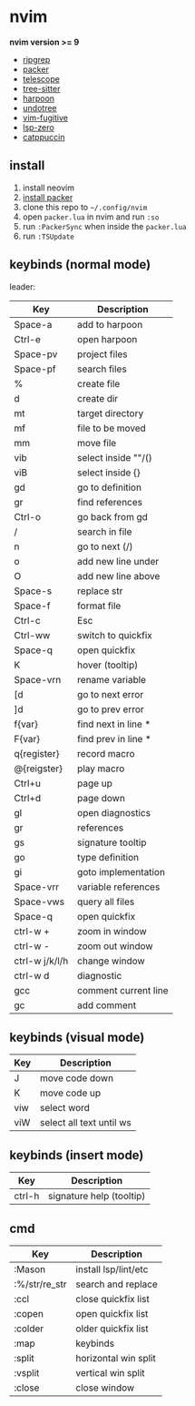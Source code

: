 # nvim

**nvim version >= 9**

* [ripgrep](https://github.com/BurntSushi/ripgrep)
* [packer](https://github.com/wbthomason/packer.nvim)
* [telescope](https://github.com/nvim-telescope/telescope.nvim)
* [tree-sitter](https://github.com/tree-sitter/tree-sitter)
* [harpoon](https://github.com/ThePrimeagen/harpoon)
* [undotree](https://github.com/mbbill/undotree)
* [vim-fugitive](https://github.com/tpope/vim-fugitive)
* [lsp-zero](https://github.com/VonHeikemen/lsp-zero.nvim)
* [catppuccin](https://github.com/catppuccin/nvim)


## install

1. install neovim
2. [install packer](https://github.com/wbthomason/packer.nvim?tab=readme-ov-file#quickstart)
3. clone this repo to `~/.config/nvim`
4. open `packer.lua` in nvim and run `:so` 
5. run `:PackerSync` when inside the `packer.lua`
6. run `:TSUpdate` 


## keybinds (normal mode)
leader: <space>

| Key           | Description         |
| ------------- | ------------------- |
| Space-a       | add to harpoon      |
| Ctrl-e        | open harpoon        |
| Space-pv      | project files       |
| Space-pf      | search files        |
| %             | create file         |
| d             | create dir          |
| mt            | target directory    |
| mf            | file to be moved    |
| mm            | move file           |
| vib           | select inside ""/() |
| viB           | select inside {}    |
| gd            | go to definition    |
| gr            | find references     |
| Ctrl-o        | go back from gd     |
| /             | search in file      |
| n             | go to next (/)      |
| o             | add new line under  |
| O             | add new line above  |
| Space-s       | replace str         |
| Space-f       | format file         |
| Ctrl-c        | Esc                 |
| Ctrl-ww       | switch to quickfix  |
| Space-q       | open quickfix       |
| K             | hover (tooltip)     |
| Space-vrn     | rename variable     |
| [d            | go to next error    |
| ]d            | go to prev error    |
| f{var}        | find next in line * |
| F{var}        | find prev in line * |
| q{register}   | record macro        | 
| @{reigster}   | play macro          | 
| Ctrl+u        | page up             |
| Ctrl+d        | page down           |
| gl            | open diagnostics    |
| gr            | references          |
| gs            | signature tooltip   |
| go            | type definition     |
| gi            | goto implementation |
| Space-vrr     | variable references |
| Space-vws     | query all files     |
| Space-q       | open quickfix       |
| ctrl-w +      | zoom in window      |
| ctrl-w -      | zoom out window     |
| ctrl-w j/k/l/h| change window       |
| ctrl-w d      | diagnostic          |
| gcc           | comment current line|
| gc            | add comment         |

## keybinds (visual mode)
| Key           | Description               |
| ------------- | ------------------------- |
| J             | move code down            |
| K             | move code up              |
| viw           | select word               |
| viW           | select all text until ws  |

## keybinds (insert mode)
| Key           | Description              |
| ------------- | ------------------------ |
| ctrl-h        | signature help (tooltip) |

## cmd
| Key           | Description         |
| ------------- | ------------------- |
| :Mason        | install lsp/lint/etc|
| :%/str/re_str | search and replace  |
| :ccl          | close quickfix list |
| :copen        | open quickfix list  |
| :colder       | older quickfix list |
| :map          | keybinds            |
| :split        | horizontal win split|
| :vsplit       | vertical win split  |
| :close        | close window        |
